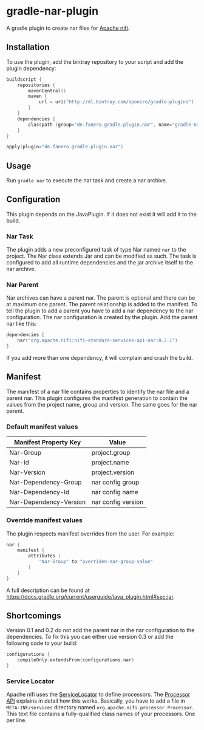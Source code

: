 # gradle-nar-plugin

A gradle plugin to create nar files for [Apache nifi](http://nifi.apache.org).

## Installation
To use the plugin, add the bintray repository to your script and add the plugin dependency:

```kotlin
buildscript {
    repositories {
        mavenCentral()
        maven {
            url = uri("http://dl.bintray.com/sponiro/gradle-plugins")
        }
    }
    dependencies {
        classpath (group="de.fanero.gradle.plugin.nar", name="gradle-nar-plugin", version="0.3")
    }
}

apply(plugin="de.fanero.gradle.plugin.nar")
```
## Usage

Run `gradle nar` to execute the nar task and create a nar archive.

## Configuration

This plugin depends on the JavaPlugin.
If it does not exist it will add it to the build.

### Nar Task
The plugin adds a new preconfigured task of type Nar named `nar` to the project.
The Nar class extends Jar and can be modified as such.
The task is configured to add all runtime dependencies and the jar archive itself to the nar archive.

### Nar Parent
Nar archives can have a parent nar.
The parent is optional and there can be at maximum one parent.
The parent relationship is added to the manifest.
To tell the plugin to add a parent you have to add a nar dependency to the nar configuration.
The nar configuration is created by the plugin.
Add the parent nar like this:

```kotlin
dependencies {
    nar("org.apache.nifi:nifi-standard-services-api-nar:0.2.1")
}
```

If you add more than one dependency, it will complain and crash the build.

## Manifest

The manifest of a nar file contains properties to identify the nar file and a parent nar.
This plugin configures the manifest generation to contain the values from the project name, group and version.
The same goes for the nar parent.

### Default manifest values

Manifest Property Key | Value
--- | ---
Nar-Group | project.group
Nar-Id | project.name
Nar-Version | project.version
Nar-Dependency-Group | nar config group
Nar-Dependency-Id | nar config name
Nar-Dependency-Version | nar config version

### Override manifest values
The plugin respects manifest overrides from the user.
For example:

```kotlin
nar {
    manifest {
        attributes (
            "Nar-Group" to "overriden-nar-group-value"
        )
    }
}
```

A full description can be found at https://docs.gradle.org/current/userguide/java_plugin.html#sec:jar.

## Shortcomings

Version 0.1 and 0.2 do not add the parent nar in the nar configuration to the dependencies.
To fix this you can either use version 0.3 or add the following code to your build:

```kotlin
configurations {
    compileOnly.extendsFrom(configurations.nar)
}
```


### Service Locator

Apache nifi uses the [ServiceLocator](http://docs.oracle.com/javase/7/docs/api/java/util/ServiceLoader.html) to define processors. The [Processor API](https://nifi.apache.org/docs/nifi-docs/html/developer-guide.html#processor_api)
explains in detail how this works. Basically, you have to add a file in `META-INF/services` directory named
`org.apache.nifi.processor.Processor`. This text file contains a fully-qualified class names of your processors.
One per line.


